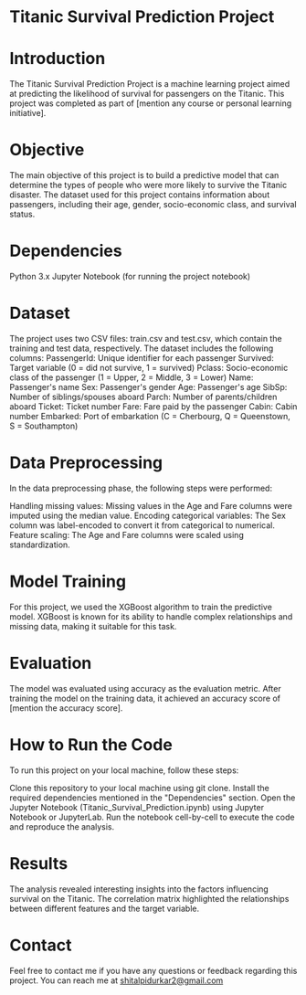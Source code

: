 # Titanic Survival Prediction Project

# Introduction
The Titanic Survival Prediction Project is a machine learning project aimed at predicting the likelihood of survival for passengers on the Titanic. This project was completed as part of [mention any course or personal learning initiative].

# Objective
The main objective of this project is to build a predictive model that can determine the types of people who were more likely to survive the Titanic disaster. The dataset used for this project contains information about passengers, including their age, gender, socio-economic class, and survival status.

# Dependencies
Python 3.x
Jupyter Notebook (for running the project notebook)

# Dataset
The project uses two CSV files: train.csv and test.csv, which contain the training and test data, respectively. The dataset includes the following columns:
PassengerId: Unique identifier for each passenger
Survived: Target variable (0 = did not survive, 1 = survived)
Pclass: Socio-economic class of the passenger (1 = Upper, 2 = Middle, 3 = Lower)
Name: Passenger's name
Sex: Passenger's gender
Age: Passenger's age
SibSp: Number of siblings/spouses aboard
Parch: Number of parents/children aboard
Ticket: Ticket number
Fare: Fare paid by the passenger
Cabin: Cabin number
Embarked: Port of embarkation (C = Cherbourg, Q = Queenstown, S = Southampton)

# Data Preprocessing
In the data preprocessing phase, the following steps were performed:

Handling missing values: Missing values in the Age and Fare columns were imputed using the median value.
Encoding categorical variables: The Sex column was label-encoded to convert it from categorical to numerical.
Feature scaling: The Age and Fare columns were scaled using standardization.

# Model Training
For this project, we used the XGBoost algorithm to train the predictive model. XGBoost is known for its ability to handle complex relationships and missing data, making it suitable for this task.

# Evaluation
The model was evaluated using accuracy as the evaluation metric. After training the model on the training data, it achieved an accuracy score of [mention the accuracy score].

# How to Run the Code
To run this project on your local machine, follow these steps:

Clone this repository to your local machine using git clone.
Install the required dependencies mentioned in the "Dependencies" section.
Open the Jupyter Notebook (Titanic_Survival_Prediction.ipynb) using Jupyter Notebook or JupyterLab.
Run the notebook cell-by-cell to execute the code and reproduce the analysis.

# Results
The analysis revealed interesting insights into the factors influencing survival on the Titanic. The correlation matrix highlighted the relationships between different features and the target variable.

# Contact
Feel free to contact me if you have any questions or feedback regarding this project. You can reach me at shitalpidurkar2@gmail.com
